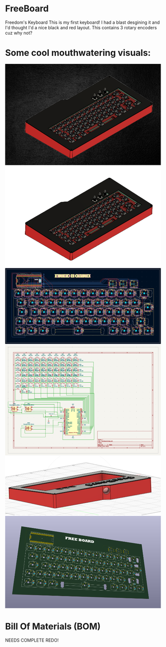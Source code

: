 # FreeBoard
Freedom's Keyboard
This is my first keyboard! I had a blast desgining it and I'd thought I'd a nice black and red layout. This contains 3 rotary encoders cuz why not?


# Some cool mouthwatering visuals:


![FreeBoard 3D BG](/Images/FreeBoard%203D%20BG.png)  
![FreeBoard 3D](/Images/FreeBoard%203D.png)  
![FreeBoard PCB Main](/Images/FreeBoard%20PCB%20Main.png)  
![FreeBoard Schematic Main](/Images/FreeBoard%20Schematic%20Main.png)  
![FreeBoard Backside](/Images/FreeBoard%20W-hole.png)  
![FreeBoard PCB 3D](/Images/FreeBoard%203De.png)

# Bill Of Materials (BOM)

NEEDS COMPLETE REDO!
